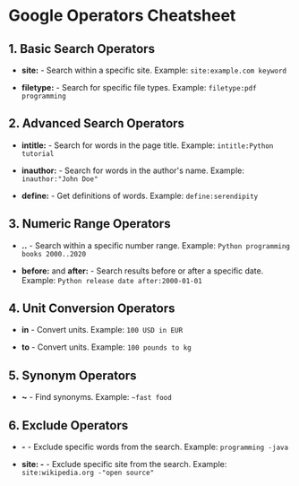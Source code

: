 # Google Operators Cheatsheet

## 1. Basic Search Operators

- **site:** - Search within a specific site.
  Example: `site:example.com keyword`

- **filetype:** - Search for specific file types.
  Example: `filetype:pdf programming`

## 2. Advanced Search Operators

- **intitle:** - Search for words in the page title.
  Example: `intitle:Python tutorial`

- **inauthor:** - Search for words in the author's name.
  Example: `inauthor:"John Doe"`

- **define:** - Get definitions of words.
  Example: `define:serendipity`

## 3. Numeric Range Operators

- **..** - Search within a specific number range.
  Example: `Python programming books 2000..2020`

- **before:** and **after:** - Search results before or after a specific date.
  Example: `Python release date after:2000-01-01`

## 4. Unit Conversion Operators

- **in** - Convert units.
  Example: `100 USD in EUR`

- **to** - Convert units.
  Example: `100 pounds to kg`

## 5. Synonym Operators

- **~** - Find synonyms.
  Example: `~fast food`

## 6. Exclude Operators

- **-** - Exclude specific words from the search.
  Example: `programming -java`

- **site: -** - Exclude specific site from the search.
  Example: `site:wikipedia.org -"open source"`
